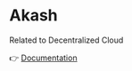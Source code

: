 # Akash

Related to Decentralized Cloud

👉 [Documentation](https://docs.prithvidevs.multiverse.tk)



